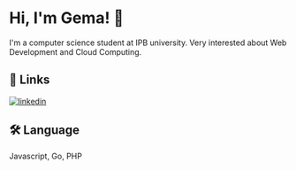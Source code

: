 
# Hi, I'm Gema! 👋
I'm a computer science student at IPB university. Very interested about Web Development and Cloud Computing.


## 🔗 Links
[![linkedin](https://img.shields.io/badge/linkedin-0A66C2?style=for-the-badge&logo=linkedin&logoColor=white)](https://www.linkedin.com/in/gemaakbar07/)


## 🛠 Language
Javascript, Go, PHP
